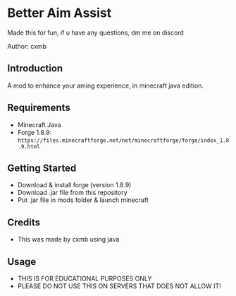 # Better Aim Assist
Made this for fun, if u have any questions, dm me on discord

Author: cxmb

## Introduction
A mod to enhance your aming experience, in minecraft java edition.


## Requirements
- Minecraft Java
- Forge 1.8.9:<br/>
    `https://files.minecraftforge.net/net/minecraftforge/forge/index_1.8.9.html`<br/>

## Getting Started
- Download & install forge (version 1.8.9)
- Download .jar file from this repository
- Put .jar file in mods folder & launch minecraft

## Credits
- This was made by cxmb using java

## Usage
- THIS IS FOR EDUCATIONAL PURPOSES ONLY
- PLEASE DO NOT USE THIS ON SERVERS THAT DOES NOT ALLOW IT!
